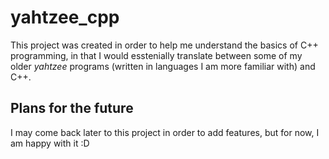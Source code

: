 # yahtzee_cpp
This project was created in order to help me understand the basics of C++ programming, in that I would esstenially translate between some of my older _yahtzee_ 
programs (written in languages I am more familiar with) and C++.

## Plans for the future
I may come back later to this project in order to add features, but for now, I am happy with it :D
